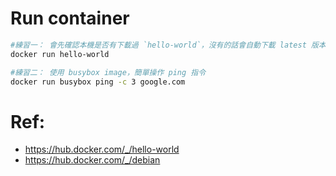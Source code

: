 # Run container

```bash
#練習一： 會先確認本機是否有下載過 `hello-world`，沒有的話會自動下載 latest 版本 image
docker run hello-world

#練習二： 使用 busybox image，簡單操作 ping 指令
docker run busybox ping -c 3 google.com
```


# Ref:
- https://hub.docker.com/_/hello-world
- https://hub.docker.com/_/debian
